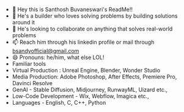 - 👋 Hey this is Santhosh Buvaneswari's ReadMe!!
- 👀 He's a builder who loves solving problems by building solutions around it
- 💞️ He's looking to collaborate on anything that solves real-world problems
- 📫 Reach him through his linkedin profile or mail through bsandyofficial@gmail.com
- 😄 Pronouns: he/him, what else LOL!
- Familiar tools
- Virtual Production : Unreal Engine, Blender, Wonder Studio
- Media Production: Adobe Photoshop, After Effects, Premiere Pro, Davinci Resolve
- GenAI - Stable Diffusion, Midjourney, RunwayML, Uizard etc.,
- Low-Code Development - Wix, Webflow, Imagica etc.,
- Languages - English, C, C++, Python
